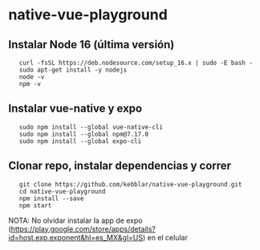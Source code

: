 # native-vue-playground

## Instalar Node 16 (última versión)
```
   curl -fsSL https://deb.nodesource.com/setup_16.x | sudo -E bash -
   sudo apt-get install -y nodejs
   node -v
   npm -v
```
## Instalar vue-native y expo
```
   sudo npm install --global vue-native-cli
   sudo npm install --global npm@7.17.0
   sudo npm install --global expo-cli
```
## Clonar repo, instalar dependencias y correr
```
   git clone https://github.com/kebblar/native-vue-playground.git
   cd native-vue-playground
   npm install --save
   npm start
```   
NOTA: No olvidar instalar la app de expo (https://play.google.com/store/apps/details?id=host.exp.exponent&hl=es_MX&gl=US) en el celular

